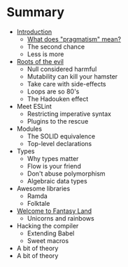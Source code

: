# Summary

* [Introduction](README.md)
  * [What does "pragmatism" mean?](what-does-pragmatism-mean.md)
  * The second chance
  * Less is more
* [Roots of the evil](roots-of-the-evil.md)
  * Null considered harmful
  * Mutability can kill your hamster
  * Take care with side-effects
  * Loops are so 80's
  * The Hadouken effect
* Meet ESLint
  * Restricting imperative syntax
  * Plugins to the rescue
* Modules
  * The SOLID equivalence
  * Top-level declarations
* Types
  * Why types matter
  * Flow is your friend
  * Don't abuse polymorphism
  * Algebraic data types
* Awesome libraries
  * Ramda
  * Folktale
* [Welcome to Fantasy Land](fantasy-land.md)
  * Unicorns and rainbows
* Hacking the compiler
  * Extending Babel
  * Sweet macros
* A bit of theory
* A bit of theory


